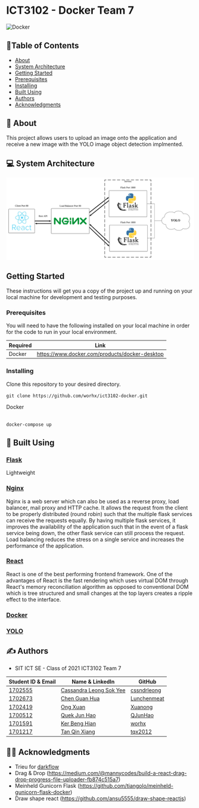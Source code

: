 # ICT3102 - Docker Team 7
![Docker](https://logz.io/wp-content/uploads/2016/01/docker-facebook.png)
## :bookmark_tabs:Table of Contents

- [About](#about)
- [System Architecture](#system_architecture)
- [Getting Started](#getting_started)
- [Prerequisites](#prerequisities)
- [Installing](#installing)
- [Built Using](#built_using)
- [Authors](#authors)
- [Acknowledgments](#acknowledgments)

## 🧐  About <a name = "about"></a>

This project allows users to upload an image onto the application and receive a new image with the YOLO image object detection implmented.

## :computer: System Architecture <a name = "system_architecture"></a>

![System Architecture](System_Architecture.jpg)

## Getting Started <a name = "getting_started"></a>

These instructions will get you a copy of the project up and running on your local machine for development and testing purposes.

### Prerequisites <a name = "prerequisities"></a>

You will need to have the following installed on your local machine in order for the code to run in your local environment.


| Required | Link                                              |
| -------- | ------------------------------------------------- |
| Docker   | https://www.docker.com/products/docker-desktop    |




### Installing <a name = "installing"></a>

Clone this repository to your desired directory.
```
git clone https://github.com/worhx/ict3102-docker.git
```
Docker

```

docker-compose up

```

## :hammer: Built Using <a name = "built_using"></a>

### [Flask](https://flask.palletsprojects.com/en/1.1.x/) <a name = "flask"></a>
Lightweight 

### [Nginx](https://www.nginx.com/)  <a name = "nginx"></a>
Nginx is a web server which can also be used as a reverse proxy, load balancer, mail proxy and HTTP cache. It allows the request from the client to be properly distributed (round robin) such that the multiple flask services can receive the requests equally. By having multiple flask services, it improves the availability of the application such that in the event of a flask service being down, the other flask service can still process the request. Load balancing reduces the stress on a single service and increases the performance of the application.

### [React](https://reactjs.org/) <a name = "react"></a>
React is one of the best performing frontend framework. One of the advantages of React is the fast rendering which uses virtual DOM through React's memory reconciliation algorithm as opposed to conventional DOM which is tree structured and small changes at the top layers creates a ripple effect to the interface.  

### [Docker](https://www.docker.com/) <a name = "docker"></a>


### [YOLO](https://pjreddie.com/darknet/yolo/) <a name = "yolo"></a>


 


## ✍️ Authors <a name = "authors"></a>

- SIT ICT SE - Class of 2021 ICT3102 Team 7


| Student ID & Email | Name & LinkedIn | GitHub |
| -------- | ------------------------------------------------- |--------|
| [1702555](mailto:1702555@sit.singaporetech.edu.sg) | [Cassandra Leong Sok Yee](https://www.linkedin.com/in/cassandra-leong-738317bb)|[cssndrleong](https://github.com/cssndrleong)|  
| [1702673](mailto:1702673@sit.singaporetech.edu.sg) | [Chen Guan Hua](https://www.linkedin.com/in/guanhua-chen-04a420174/) |[Lunchenmeat](https://github.com/Lunchenmeat)
| [1702419](mailto:1702419@sit.singaporetech.edu.sg) | [Ong Xuan](https://www.linkedin.com/in/xuan-ong-50752910a/) |[Xuanong](https://github.com/Xuanong)|  
| [1700512](mailto:1700512@sit.singaporetech.edu.sg) | [Quek Jun Hao](https://www.linkedin.com/in/jun-hao-quek-5455a0175/) |[QJunHao](https://github.com/QJunHao)| 
| [1701591](mailto:1701591@sit.singaporetech.edu.sg) | [Ker Beng Hian](https://www.linkedin.com/in/benghianker/) |[worhx](https://github.com/worhx)
| [1701217](mailto:1701217@sit.singaporetech.edu.sg) | [Tan Qin Xiang](https://www.linkedin.com/in/qin-xiang-tan-19570a113/) |[tqx2012](https://github.com/tqx2012)|

## :man_teacher: Acknowledgments <a name = "acknowledgments"></a>
- Trieu for [darkflow](https://github.com/thtrieu/darkflow.git)
- Drag & Drop (https://medium.com/@mannycodes/build-a-react-drag-drop-progress-file-uploader-fb874c515a7)
- Meinheld Gunicorn Flask (https://github.com/tiangolo/meinheld-gunicorn-flask-docker)
- Draw shape react (https://github.com/ansu5555/draw-shape-reactjs)
